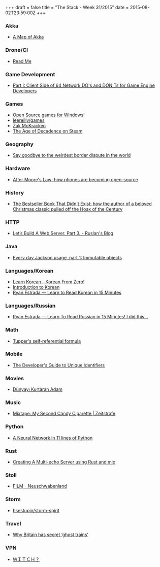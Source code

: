 +++
draft = false
title = "The Stack - Week 31/2015"
date = 2015-08-02T23:59:00Z
+++



### Akka

 - [A Map of Akka][Amapofakkacodecentricblogcodecentricblog]

[Amapofakkacodecentricblogcodecentricblog]: https://blog.codecentric.de/en/2015/07/a-map-of-akka



### Drone/CI

 - [Read Me][Readme]

[Readme]: http://readme.drone.io/docs/build/#/overview.md



### Game Development

 - [Part I: Client Side of 64 Network DO's and DON'Ts for Game Engine Developers][Particlientsideof64networkdosanddontsforgameenginedevelopersithareonsoftware]

[Particlientsideof64networkdosanddontsforgameenginedevelopersithareonsoftware]: http://ithare.com/64-network-dos-and-donts-for-game-engine-developers-part-i-client-side



### Games

 - [Open Source games for Windows!][Opensourcegamesforwindows]
 - [leereilly/games][Leereillygames]
 - [Zak McKracken][zakmckracken]
 - [The Age of Decadence on Steam][Theageofdecadenceonsteam]

[Opensourcegamesforwindows]: http://osswin.sourceforge.net/games.html
[Leereillygames]: https://github.com/leereilly/games
[zakmckracken]: http://www.mckracken.net/
[Theageofdecadenceonsteam]: http://store.steampowered.com/app/230070



### Geography

 - [Say goodbye to the weirdest border dispute in the world][Saygoodbyetotheweirdestborderdisputeintheworldthewashingtonpost]

[Saygoodbyetotheweirdestborderdisputeintheworldthewashingtonpost]: http://www.washingtonpost.com/news/worldviews/wp/2015/08/01/say-goodbye-to-the-weirdest-border-dispute-in-the-world/?tid=HP_more?tid=HP_more



### Hardware

 - [After Moore's Law: how phones are becoming open-source][Aftermooreslawhowphonesarebecomingopensourcewireduk]

[Aftermooreslawhowphonesarebecomingopensourcewireduk]: http://www.wired.co.uk/magazine/archive/2015/08/features/moores-law/viewall



### History

 - [The Bestseller Book That Didn't Exist: how the author of a beloved Christmas classic pulled off the Hoax of the Century][Thebestsellerbookthatdidntexisthowtheauthorofabelovedchristmasclassicpulledoffthehoaxofthecenturyjmarkpowell]

[Thebestsellerbookthatdidntexisthowtheauthorofabelovedchristmasclassicpulledoffthehoaxofthecenturyjmarkpowell]: http://www.jmarkpowell.com/the-bestseller-book-that-didnt-exist-how-the-author-of-a-beloved-christmas-classic-pulled-off-the-hoax-of-the-century/



### HTTP

 - [Let’s Build A Web Server. Part 3. - Ruslan's Blog][Letsbuildawebserverpart3ruslansblog]

[Letsbuildawebserverpart3ruslansblog]: http://ruslanspivak.com/lsbaws-part3/



### Java

 - [Every day Jackson usage, part 1: Immutable objects][Everydayjacksonusagepart1immutableobjects]

[Everydayjacksonusagepart1immutableobjects]: http://www.cowtowncoder.com/blog/archives/2010/08/entry_409.html



### Languages/Korean

 - [Learn Korean - Korean From Zero!][Learnkoreankoreanfromzero]
 - [Introduction to Korean][Introductiontokorean]
 - [Ryan Estrada — Learn to Read Korean in 15 Minutes][Ryanestradalearntoreadkoreanin15minutes]

[Learnkoreankoreanfromzero]: http://www.koreanfromzero.com/
[Introductiontokorean]: http://langintro.com/kintro/
[Ryanestradalearntoreadkoreanin15minutes]: http://ryanestradadotcom.tumblr.com/post/20461267965/learn-to-read-korean-in-15-minutes?resubmit=hn



### Languages/Russian

 - [Ryan Estrada — Learn To Read Russian in 15 Minutes! I did this...][Ryanestradalearntoreadrussianin15minutesididthis]

[Ryanestradalearntoreadrussianin15minutesididthis]: http://ryanestradadotcom.tumblr.com/post/97607943779/learn-to-read-russian-in-15-minutes-i-did-this



### Math

 - [Tupper's self-referential formula][Tuppersselfreferentialformulawikipediathefreeencyclopedia]

[Tuppersselfreferentialformulawikipediathefreeencyclopedia]: https://en.wikipedia.org/wiki/Tupper%27s_self-referential_formula



### Mobile

 - [The Developer's Guide to Unique Identifiers][Thedevelopersguidetouniqueidentifierspossiblemobile]

[Thedevelopersguidetouniqueidentifierspossiblemobile]: https://possiblemobile.com/2013/04/unique-identifiers/



### Movies

 - [Dünyayı Kurtaran Adam][Dnyaykurtaranadamwikipediathefreeencyclopedia]

[Dnyaykurtaranadamwikipediathefreeencyclopedia]: https://en.wikipedia.org/wiki/D%C3%BCnyay%C4%B1_Kurtaran_Adam



### Music

 - [Mixtape: My Second Candy Cigarette | Zeitstrafe][Mixtapemysecondcandycigarettezeitstrafe]

[Mixtapemysecondcandycigarettezeitstrafe]: http://www.zeitstrafe.pinktankarmy.com/mixtape-my-second-candy-cigarette/



### Python

 - [A Neural Network in 11 lines of Python][Aneuralnetworkin11linesofpythoniamtrask]

[Aneuralnetworkin11linesofpythoniamtrask]: http://iamtrask.github.io/2015/07/12/basic-python-network/?



### Rust

 - [Creating A Multi-echo Server using Rust and mio][Creatingamultiechoserverusingrustandmio]

[Creatingamultiechoserverusingrustandmio]: http://hermanradtke.com/2015/07/22/creating-a-multi-echo-server-using-rust-and-mio.html



### Stoll

 - [FILM - Neuschwabenland][Filmneuschwabenland]

[Filmneuschwabenland]: http://nslbuch.de/film



### Storm

 - [hsestupin/storm-spirit][Hsestupinstormspirit]

[Hsestupinstormspirit]: https://github.com/hsestupin/storm-spirit



### Travel

 - [Why Britain has secret ‘ghost trains’][Bbcfuturewhybritainhassecretghosttrains]

[Bbcfuturewhybritainhassecretghosttrains]: http://www.bbc.com/future/story/20150723-why-britain-has-secret-ghost-trains



### VPN

 - [ＷＩＴＣＨ？][witchwitch]

[witchwitch]: http://witch.valdikss.org.ru/



